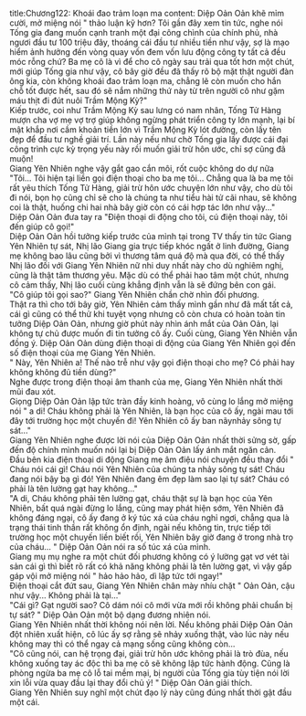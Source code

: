 title:Chương122: Khoái đao trảm loạn ma
content:
Diệp Oản Oản khẽ mỉm cười, mở miệng nói " thảo luận kỹ hơn? Tôi gần đây xem tin tức, nghe nói Tống gia đang muốn cạnh tranh một đại công chình của chính phủ, nhà ngươi đầu tư 100 triệu đây, thoáng cái đầu tư nhiều tiền như vậy, sợ là mạo hiểm ảnh hưởng đến vòng quay vốn đem vốn lưu động công ty tất cả đều móc rỗng chứ? Ba mẹ cô là vì để cho cô ngày sau trải qua tốt hơn một chút, mới giúp Tống gia như vậy, cô bây giờ đều đã thấy rõ bộ mặt thật người đàn ông kia, còn không khoái đao trảm loạn ma, chẳng lẽ còn muốn cho hắn chỗ tốt được hết, sau đó sẽ nắm những thứ này từ trên người cô như gặm máu thịt đi đút nuôi Trầm Mộng Kỳ?"<br>Kiếp trước, coi như Trầm Mộng Kỳ sau lưng có nam nhân, Tống Tử Hàng mượn cha vợ mẹ vợ trợ giúp không ngừng phát triển công ty lớn mạnh, lại bí mật khắp nơi cầm khoản tiền lớn vì Trầm Mộng Kỳ lót đường, còn lấy tên đẹp để đầu tư nghề giải trí. Lần này nếu như chờ Tống gia lấy được cái đại công trình cực kỳ trọng yếu này rồi muốn giải trừ hôn ước, chỉ sợ cũng đã muộn!<br>Giang Yên Nhiên nghe vậy gắt gao cắn môi, rốt cuộc không do dự nữa "Tôi... Tôi hiện tại liền gọi điện thoại cho ba mẹ tôi... Chẳng qua là ba mẹ tôi rất yêu thích Tống Tử Hàng, giải trừ hôn ước chuyện lớn như vậy, cho dù tôi đi nói, bọn họ cũng chỉ sẽ cho là chúng ta như tiểu hài tử cãi nhau, sẽ không coi là thật, huống chi hai nhà bây giờ còn có cái hợp tác lớn như vậy..."<br>Diệp Oản Oản đưa tay ra "Điện thoại di động cho tôi, cú điện thoại này, tôi đến giúp cô gọi!"<br>Diệp Oản Oản hồi tưởng kiếp trước của mình tại trong TV thấy tin tức Giang Yên Nhiên tự sát, Nhị lão Giang gia trực tiếp khóc ngất ở linh đường, Giang mẹ không bao lâu cũng bởi vì thương tâm quá độ mà qua đời, có thể thấy Nhị lão đối với Giang Yên Nhiên nữ nhi duy nhất này cho dù nghiêm nghị, cũng là thật tâm thương yêu. Mặc dù có thể phải hao tâm một chút, nhưng cô cảm thấy, Nhị lão cuối cùng khẳng định vẫn là sẽ đứng bên con gái.<br>"Cô giúp tôi gọi sao?" Giang Yên Nhiên chần chờ nhìn đối phương.<br>Thật ra thì cho tới bây giờ, Yên Nhiên cảm thấy mình gần như đã mất tất cả, cái gì cũng có thể thử khi tuyệt vọng nhưng cô còn chưa có hoàn toàn tin tưởng Diệp Oản Oản, nhưng giờ phút này nhìn ánh mắt của Oản Oản, lại không tự chủ được muốn đi tin tưởng cô ấy. Cuối cùng, Giang Yên Nhiên vẫn đồng ý. Diệp Oản Oản dùng điện thoại di động của Giang Yên Nhiên gọi đến số điện thoại của mẹ Giang Yên Nhiên.<br>" Này, Yên Nhiên a! Thế nào trễ như vậy gọi điện thoại cho mẹ? Có phải hay không không đủ tiền dùng?"<br>Nghe được trong điện thoại âm thanh của mẹ, Giang Yên Nhiên nhất thời mũi đau xót.<br>Giọng Diệp Oản Oản lập tức tràn đầy kinh hoàng, vô cùng lo lắng mở miệng nói " a di! Cháu không phải là Yên Nhiên, là bạn học của cô ấy, ngài mau tới đây tới trường học một chuyến đi! Yên Nhiên cô ấy ban nãynhảy sông tự sát..."<br>Giang Yên Nhiên nghe được lời nói của Diệp Oản Oản nhất thời sửng sờ, gấp đến độ chính mình muốn nói lại bị Diệp Oản Oản lấy ánh mắt ngăn cản.<br>Đầu bên kia điện thoại di động Giang mẹ âm điệu nói chuyện đều thay đổi " Cháu nói cái gì! Cháu nói Yên Nhiên của chúng ta nhảy sông tự sát! Cháu đang nói bậy bạ gì đó! Yên Nhiên đang êm đẹp làm sao lại tự sát? Cháu có phải là tên lường gạt hay không..."<br>"A di, Cháu không phải tên lường gạt, cháu thật sự là bạn học của Yên Nhiên, bất quá ngài đừng lo lắng, cũng may phát hiện sớm, Yên Nhiên đã không đáng ngại, cô ấy đang ở ký túc xá của cháu nghỉ ngơi, chẳng qua là trạng thái tinh thần rất không ổn định, ngài nếu không tin, trực tiếp tới trường học một chuyến liền biết rồi, Yên Nhiên bây giờ đang ở trong nhà trọ của cháu... " Diệp Oản Oản nói ra số túc xá của mình.<br>Giang mụ mụ nghe ra một chút đối phương không có ý lường gạt vơ vét tài sản cái gì thì biết rõ rất có khả năng không phải là tên lường gạt, vì vậy gấp gáp vội mở miệng nói " hảo hảo hảo, dì lập tức tới ngay!"<br>Điện thoại cắt đứt sau, Giang Yên Nhiên chân mày nhíu chặt " Oản Oản, cậu như vậy... Không phải là tại..."<br>"Cái gì? Gạt người sao? Cô dám nói cô mới vừa mới rồi không phải chuẩn bị tự sát? " Diệp Oản Oản một bộ dạng đương nhiên nói.<br>Giang Yên Nhiên nhất thời không nói nên lời. Nếu không phải Diệp Oản Oản đột nhiên xuất hiện, cô lúc ấy sợ rằng sẽ nhảy xuống thật, vào lúc này nếu không may thì có thể ngay cả mạng sống cũng không còn...<br>"Cô cũng nói, can hệ trọng đại, giải trừ hôn ước không phải là trò đùa, nếu không xuống tay ác độc thì ba mẹ cô sẽ không lập tức hành động. Cũng là phòng ngừa ba mẹ cô lỗ tai mềm mại, bị người của Tống gia tùy tiện nói lời xin lỗi vừa quay đầu lại thay đổi chủ ý! " Diệp Oản Oản giải thích.<br>Giang Yên Nhiên suy nghĩ một chút đạo lý này cũng đúng nhất thời gật đầu một cái.